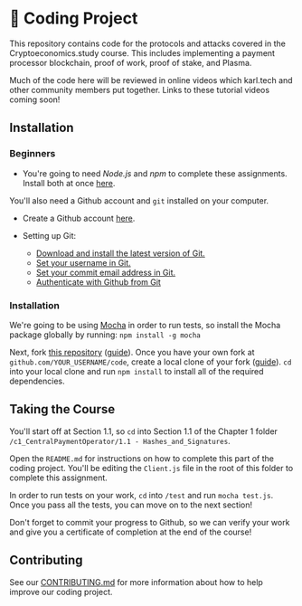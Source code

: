 # 👾 Coding Project
This repository contains code for the protocols and attacks covered in the Cryptoeconomics.study course. This includes implementing a payment processor blockchain, proof of work, proof of stake, and Plasma.

Much of the code here will be reviewed in online videos which karl.tech and other community members put together. Links to these tutorial videos coming soon!



## Installation

### Beginners

* You're going to need *Node.js* and *npm* to complete these assignments. Install both at once [here](https://nodejs.org/en/).

You'll also need a Github account and `git` installed on your computer.

* Create a Github account [here](https://github.com/join).

* Setting up Git:
	* [Download and install the latest version of Git.](https://git-scm.com/downloads)
	* [Set your username in Git.](https://help.github.com/en/articles/setting-your-username-in-git)
	* [Set your commit email address in Git.](https://help.github.com/en/articles/setting-your-commit-email-address)
	* [Authenticate with Github from Git](https://help.github.com/en/articles/set-up-git#next-steps-authenticating-with-github-from-git)

### Installation

We're going to be using [Mocha](https://mochajs.org/) in order to run tests, so install the Mocha package globally by running: 
`npm install -g mocha`

Next, fork [this repository](https://github.com/cryptoeconomics-study/code) ([guide](https://help.github.com/en/articles/fork-a-repo)).
Once you have your own fork at `github.com/YOUR_USERNAME/code`, create a local clone of your fork ([guide](https://help.github.com/en/articles/fork-a-repo#keep-your-fork-synced)).
`cd` into your local clone and run `npm install` to install all of the required dependencies.

## Taking the Course

You'll start off at Section 1.1, so `cd` into Section 1.1 of the Chapter 1 folder `/c1_CentralPaymentOperator/1.1 - Hashes_and_Signatures`. 

Open the `README.md` for instructions on how to complete this part of the coding project. 
You'll be editing the `Client.js` file in the root of this folder to complete this assignment.

 In order to run tests on your work, `cd` into `/test` and run `mocha test.js`. Once you pass all the tests, you can move on to the next section!
 
Don't forget to commit your progress to Github, so we can verify your work and give you a certificate of completion at the end of the course!

## Contributing
See our [CONTRIBUTING.md](CONTRIBUTING.md) for more information about how to help improve our coding project.







